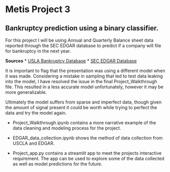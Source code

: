 # Metis Project 3
## Bankruptcy prediction using a binary classifier.

For this project I will be using Annual and Quarterly Balance sheet data reported through the SEC EDGAR database to predict if a company will file for bankruptcy in the next year.

**Sources**
	* [USLA Bankruptcy Database](https://lopucki.law.ucla.edu/spreadsheet.htm)
	* [SEC EDGAR Database](https://www.sec.gov/edgar/searchedgar/companysearch.html)

It is important to flag that the presentation was using a different model when it was made. Considering a mistake in sampling that led to test data leaking into the model, I have resolved the issue in the final Project_Walkthrough file. This resulted in a less accurate model unfortunately, however it may be more generalizable.

Ultimately the model suffers from sparse and imperfect data, though given the amount of signal present it could be worth while trying to perfect the data and try the model again.

- Project_Walkthrough.ipynb contains a more narrative example of the data cleaning and modeling process for the project.

- EDGAR_data_collection.ipynb shows the method of data collection from USCLA and EDGAR.

- Project_app.py contains a streamlit app to meet the projects interactive requirement. The app can be used to explore some of the data collected as well as model predictions for the future.
